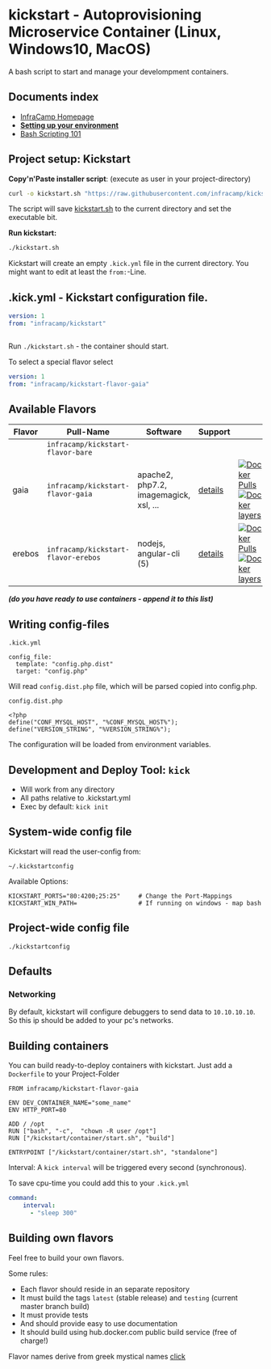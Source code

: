 # kickstart - Autoprovisioning Microservice Container (Linux, Windows10, MacOS)

A bash script to start and manage your develompment containers.

## Documents index

- [InfraCamp Homepage](http://infracamp.org)
- [**Setting up your environment**](doc/installing.md)
- [Bash Scripting 101](doc/bash_scripting101.md)

## Project setup: Kickstart

**Copy'n'Paste installer script**: (execute as user in your project-directory)
```bash
curl -o kickstart.sh "https://raw.githubusercontent.com/infracamp/kickstart/master/dist/kickstart.sh" && chmod +x kickstart.sh
```

The script will save [kickstart.sh](https://raw.githubusercontent.com/infracamp/kickstart/master/dist/kickstart.sh) to the
current directory and set the executable bit.

**Run kickstart:**
```bash
./kickstart.sh
```

Kickstart will create an empty `.kick.yml` file in the current directory. You might want to edit
at least the `from:`-Line.


## .kick.yml - Kickstart configuration file.

```yaml
version: 1
from: "infracamp/kickstart"



```

Run `./kickstart.sh` - the container should start.

To select a special flavor select

```yaml
version: 1
from: "infracamp/kickstart-flavor-gaia"
```


## Available Flavors

| Flavor  | Pull-Name                          | Software                                    | Support                      |    |
|---------|------------------------------------|---------------------------------------------|------------------------------|----|
|         | `infracamp/kickstart-flavor-bare`   | <base container>                            |                              | |
| gaia    | `infracamp/kickstart-flavor-gaia`   | apache2, php7.2, imagemagick, xsl, ...      | [details](https://github.com/infracamp/kickstart-flavor-gaia/blob/master/README.md)    | [![Docker Pulls](https://img.shields.io/docker/pulls/infracamp/kickstart-flavor-gaia.svg)](https://hub.docker.com/r/infracamp/kickstart-flavor-gaia/) [![Docker layers](https://images.microbadger.com/badges/image/infracamp/kickstart-flavor-gaia.svg)](https://microbadger.com/images/infracamp/kickstart-flavor-gaia) |
| erebos  | `infracamp/kickstart-flavor-erebos` | nodejs, angular-cli (5)                     | [details](https://github.com/infracamp/kickstart-flavor-erebos/blob/master/README.md)  | [![Docker Pulls](https://img.shields.io/docker/pulls/infracamp/kickstart-flavor-erebos.svg)](https://hub.docker.com/r/infracamp/kickstart-flavor-erebos/) [![Docker layers](https://images.microbadger.com/badges/image/infracamp/kickstart-flavor-erebos.svg)](https://microbadger.com/images/infracamp/kickstart-flavor-erebos) |

___(do you have ready to use containers - append it to this list)___

## Writing config-files

```.kick.yml```
```
config_file:
  template: "config.php.dist"
  target: "config.php"
```

Will read `config.dist.php` file, which will be parsed copied into config.php.

```config.dist.php```
```
<?php
define("CONF_MYSQL_HOST", "%CONF_MYSQL_HOST%");
define("VERSION_STRING", "%VERSION_STRING%");
```

The configuration will be loaded from environment variables.


## Development and Deploy Tool: `kick`

- Will work from any directory
- All paths relative to .kickstart.yml
- Exec by default: `kick init`

## System-wide config file

Kickstart will read the user-config from:
```
~/.kickstartconfig
```

Available Options:

```
KICKSTART_PORTS="80:4200;25:25"     # Change the Port-Mappings
KICKSTART_WIN_PATH=                 # If running on windows - map bash 
```

## Project-wide config file

```
./kickstartconfig
```


## Defaults

### Networking

By default, kickstart will configure debuggers to send data to `10.10.10.10`. So 
this ip should be added to your pc's networks.


## Building containers

You can build ready-to-deploy containers with kickstart. Just add a `Dockerfile`
to your Project-Folder

```
FROM infracamp/kickstart-flavor-gaia

ENV DEV_CONTAINER_NAME="some_name"
ENV HTTP_PORT=80

ADD / /opt
RUN ["bash", "-c",  "chown -R user /opt"]
RUN ["/kickstart/container/start.sh", "build"]

ENTRYPOINT ["/kickstart/container/start.sh", "standalone"]
```

Interval: A `kick interval` will be triggered every second (synchronous).

To save cpu-time you could add this to your `.kick.yml`
```yaml
command:
    interval:
      - "sleep 300"

```

## Building own flavors

Feel free to build your own flavors.

Some rules:

- Each flavor should reside in an separate repository
- It must build the tags `latest` (stable release) and `testing` (current master branch build)
- It must provide tests
- And should provide easy to use documentation
- It should build using hub.docker.com public build service (free of charge!)

Flavor names derive from greek mystical names [click](https://de.wikipedia.org/wiki/Griechische_Mythologie)